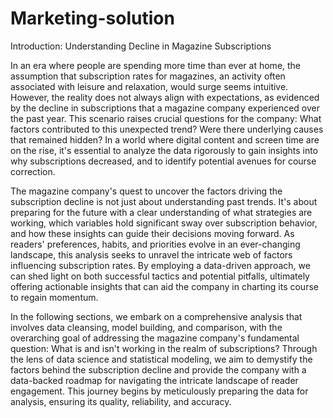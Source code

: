 # Marketing-solution
Introduction: Understanding Decline in Magazine Subscriptions 


In an era where people are spending more time than ever at home, the assumption that subscription rates for magazines, an activity often associated with leisure and relaxation, would surge seems intuitive. However, the reality does not always align with expectations, as evidenced by the decline in subscriptions that a magazine company experienced over the past year. This scenario raises crucial questions for the company: What factors contributed to this unexpected trend? Were there underlying causes that remained hidden? In a world where digital content and screen time are on the rise, it's essential to analyze the data rigorously to gain insights into why subscriptions decreased, and to identify potential avenues for course correction.

The magazine company's quest to uncover the factors driving the subscription decline is not just about understanding past trends. It's about preparing for the future with a clear understanding of what strategies are working, which variables hold significant sway over subscription behavior, and how these insights can guide their decisions moving forward. As readers' preferences, habits, and priorities evolve in an ever-changing landscape, this analysis seeks to unravel the intricate web of factors influencing subscription rates. By employing a data-driven approach, we can shed light on both successful tactics and potential pitfalls, ultimately offering actionable insights that can aid the company in charting its course to regain momentum.

In the following sections, we embark on a comprehensive analysis that involves data cleansing, model building, and comparison, with the overarching goal of addressing the magazine company's fundamental question: What is and isn't working in the realm of subscriptions? Through the lens of data science and statistical modeling, we aim to demystify the factors behind the subscription decline and provide the company with a data-backed roadmap for navigating the intricate landscape of reader engagement. This journey begins by meticulously preparing the data for analysis, ensuring its quality, reliability, and accuracy.
